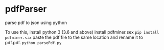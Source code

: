# pdfParser
parse pdf to json using python

To use this, install python 3 (3.6 and above)
install pdfminer.sex
`pip install pdfminer.six`
paste the pdf file to the same location and rename it to pdf.pdf. 
`python parsePdf.py`
